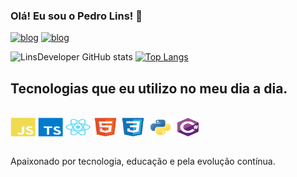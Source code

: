 ### Olá! Eu sou o Pedro Lins! 🚀

[![blog](https://img.shields.io/badge/LinkedIn-0077B5?style=for-the-badge&logo=linkedin&logoColor=white)](https://www.linkedin.com/in/pedro-henrique-b6621a263/)
[![blog](https://img.shields.io/badge/Instagram-AB2B28?style=for-the-badge&logo=instagram&logoColor=white)](https://www.instagram.com/ipedro.lins)



![LinsDeveloper GitHub stats](https://github-readme-stats-sidma-five.vercel.app/api?username=LinsDeveloper&show_icons=true&theme=tokyonight)
[![Top Langs](https://github-readme-stats-sidma-five.vercel.app/api/top-langs/?username=LinsDeveloper&layout=compact&theme=tokyonight)](https://github.com/anuraghazra/github-readme-stats)



## Tecnologias que eu utilizo no meu dia a dia.



<div style="display: inline_block"><br/>

  <img align="center" alt="Pedro-Js" height="30" width="40" src="https://raw.githubusercontent.com/devicons/devicon/master/icons/javascript/javascript-plain.svg">
  <img align="center" alt="Pedro-Ts" height="30" width="40" src="https://raw.githubusercontent.com/devicons/devicon/master/icons/typescript/typescript-plain.svg">
  <img align="center" alt="Pedro-React" height="30" width="40" src="https://raw.githubusercontent.com/devicons/devicon/master/icons/react/react-original.svg">
  <img align="center" alt="Pedro-HTML" height="30" width="40" src="https://raw.githubusercontent.com/devicons/devicon/master/icons/html5/html5-original.svg">
  <img align="center" alt="Pedro-CSS" height="30" width="40" src="https://raw.githubusercontent.com/devicons/devicon/master/icons/css3/css3-original.svg">
  <img align="center" alt="Pedro-Python" height="30" width="40" src="https://raw.githubusercontent.com/devicons/devicon/master/icons/python/python-original.svg">
  <img align="center" alt="Pedro-Csharp" height="30" width="40" src="https://raw.githubusercontent.com/devicons/devicon/master/icons/csharp/csharp-original.svg">
  
</div><br/>


Apaixonado por tecnologia, educação e pela evolução contínua.

<br/>



